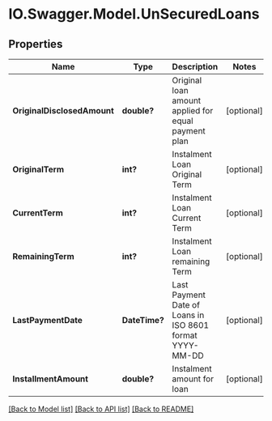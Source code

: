 # IO.Swagger.Model.UnSecuredLoans
## Properties

Name | Type | Description | Notes
------------ | ------------- | ------------- | -------------
**OriginalDisclosedAmount** | **double?** | Original loan amount applied for equal payment plan | [optional] 
**OriginalTerm** | **int?** | Instalment Loan Original Term | [optional] 
**CurrentTerm** | **int?** | Instalment Loan Current Term | [optional] 
**RemainingTerm** | **int?** | Instalment Loan remaining Term | [optional] 
**LastPaymentDate** | **DateTime?** | Last Payment Date of Loans in ISO 8601 format YYYY-MM-DD | [optional] 
**InstallmentAmount** | **double?** | Instalment amount for loan | [optional] 

[[Back to Model list]](../README.md#documentation-for-models) [[Back to API list]](../README.md#documentation-for-api-endpoints) [[Back to README]](../README.md)

